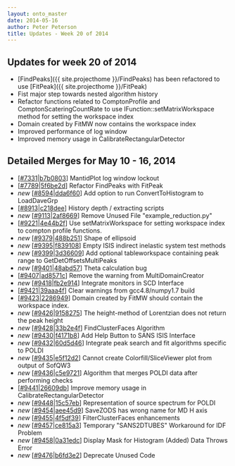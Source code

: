 ```yaml
---
layout: onto_master
date: 2014-05-16
author: Peter Peterson
title: Updates - Week 20 of 2014
---
```

Updates for week 20 of 2014
---------------------------
* [FindPeaks]({{ site.projecthome }}/FindPeaks) has been refactored to use [FitPeak]({{ site.projecthome }}/FitPeak)
* Fist major step towards nested algorithm history
* Refactor functions related to ComptonProfile and ComptonScateringCountRate to use IFunction::setMatrixWorkspace method for setting the workspace index
* Domain created by FitMW now contains the workspace index
* Improved performance of log window
* Improved memory usage in CalibrateRectangularDetector

Detailed Merges for May 10 - 16, 2014
-------------------------------------
* \[[#7331](http://trac.mantidproject.org/mantid/ticket/7331)\|[b7b0803](https://github.com/mantidproject/mantid/commit/b7b0803294d0c4ef60025287bff91118cc5a7be8)\] MantidPlot log window lockout
* \[[#7789](http://trac.mantidproject.org/mantid/ticket/7789)\|[5f6be2d](https://github.com/mantidproject/mantid/commit/5f6be2dac96abd7aef6f9085b049aa4f8a8a4a83)\] Refactor FindPeaks with FitPeak
* *new* \[[#8594](http://trac.mantidproject.org/mantid/ticket/8594)\|[dda6f60](https://github.com/mantidproject/mantid/commit/dda6f6083adc46ed93e6e636a97ebccef03948d8)\] Add option to run ConvertToHistogram to LoadDaveGrp
* \[[#8913](http://trac.mantidproject.org/mantid/ticket/8913)\|[c218dee](https://github.com/mantidproject/mantid/commit/c218dee08ee7e3ebda8e43434127db88e5e01823)\] History depth / extracting scripts
* *new* \[[#9113](http://trac.mantidproject.org/mantid/ticket/9113)\|[2af8669](https://github.com/mantidproject/mantid/commit/2af86696474a9c5b46ee9a1fd8dea514c512e768)\] Remove Unused File "example_reduction.py"
* \[[#9221](http://trac.mantidproject.org/mantid/ticket/9221)\|[4e44b2f](https://github.com/mantidproject/mantid/commit/4e44b2f98a46dfa810ab232782f8e93fcdf72e45)\] Use setMatrixWorkspace for setting workspace index to compton profile functions.
* *new* \[[#9379](http://trac.mantidproject.org/mantid/ticket/9379)\|[488b251](https://github.com/mantidproject/mantid/commit/488b251bf07b7e9d28e6a3b6fb9fbbf0ac4b4c3a)\] Shape of ellipsoid
* *new* \[[#9395](http://trac.mantidproject.org/mantid/ticket/9395)\|[f839108](https://github.com/mantidproject/mantid/commit/f83910854c50f668ebed3b30b383e8436c33fa12)\] Empty ISIS indirect inelastic system test methods
* *new* \[[#9399](http://trac.mantidproject.org/mantid/ticket/9399)\|[3d36609](https://github.com/mantidproject/mantid/commit/3d366091d087051f83490227debb753fa52efd50)\] Add optional tableworkspace containing peak range to GetDetOffsetsMultiPeaks
* *new* \[[#9401](http://trac.mantidproject.org/mantid/ticket/9401)\|[48abd57](https://github.com/mantidproject/mantid/commit/48abd57ae32196550e2cb1aa06e28a38de801727)\] Theta calculation bug
* \[[#9407](http://trac.mantidproject.org/mantid/ticket/9407)\|[ad8571c](https://github.com/mantidproject/mantid/commit/ad8571c7f318caf57278a10148d275abc9dc65a7)\] Remove the warning from MultiDomainCreator
* *new* \[[#9418](http://trac.mantidproject.org/mantid/ticket/9418)\|[fb2e914](https://github.com/mantidproject/mantid/commit/fb2e91496521e8658e5a905a442a886a1e2915ea)\] Integrate monitors in SCD Interface
* \[[#9421](http://trac.mantidproject.org/mantid/ticket/9421)\|[39aaa4f](https://github.com/mantidproject/mantid/commit/39aaa4f03d258a203694d958444f8c91d047d968)\] Clear warnings from gcc4.8/numpy1.7 build
* \[[#9423](http://trac.mantidproject.org/mantid/ticket/9423)\|[2286949](https://github.com/mantidproject/mantid/commit/22869496ea794f5553f9a3ddacc14a895345a748)\] Domain created by FitMW should contain the workspace index.
* *new* \[[#9426](http://trac.mantidproject.org/mantid/ticket/9426)\|[9158275](https://github.com/mantidproject/mantid/commit/915827555ff353f056dd445c5c0b54c8bce5c72a)\] The height-method of Lorentzian does not return the peak height
* *new* \[[#9428](http://trac.mantidproject.org/mantid/ticket/9428)\|[33b2e4f](https://github.com/mantidproject/mantid/commit/33b2e4f5b4ba0321166549c1f373854c6bb3b7bb)\] FindClusterFaces Algorithm
* *new* \[[#9430](http://trac.mantidproject.org/mantid/ticket/9430)\|[f4171b8](https://github.com/mantidproject/mantid/commit/f4171b8810f608ebbc11dd189c4e3ac2cc9ec9e7)\] Add Help Button to SANS ISIS Interface
* *new* \[[#9432](http://trac.mantidproject.org/mantid/ticket/9432)\|[60d5d46](https://github.com/mantidproject/mantid/commit/60d5d46f27b3ba8bd114706b5a41fa54eb144432)\] Integrate peak search and fit algorithms specific to POLDI
* *new* \[[#9435](http://trac.mantidproject.org/mantid/ticket/9435)\|[e5f12d2](https://github.com/mantidproject/mantid/commit/e5f12d2e902ae03764fe0fcd2687b7556553dd40)\] Cannot create Colorfill/SliceViewer plot from output of SofQW3
* *new* \[[#9436](http://trac.mantidproject.org/mantid/ticket/9436)\|[c5e9721](https://github.com/mantidproject/mantid/commit/c5e97214ae2165eb5afcc218f8a93457e566ee39)\] Algorithm that merges POLDI data after performing checks
* \[[#9441](http://trac.mantidproject.org/mantid/ticket/9441)\|[26609db](https://github.com/mantidproject/mantid/commit/26609dbae7130f79e816a4a2054377ebf9d4b1ce)\] Improve memory usage in CalibrateRectangularDetector
* *new* \[[#9448](http://trac.mantidproject.org/mantid/ticket/9448)\|[15c57eb](https://github.com/mantidproject/mantid/commit/15c57eb1669c6793841eabb4b9fac8fa4272ee08)\] Representation of source spectrum for POLDI
* *new* \[[#9454](http://trac.mantidproject.org/mantid/ticket/9454)\|[aee45d9](https://github.com/mantidproject/mantid/commit/aee45d921b6fa1fbcbf77af9eaabf7425df55e69)\] SaveZODS has wrong name for MD H axis
* *new* \[[#9455](http://trac.mantidproject.org/mantid/ticket/9455)\|[4f5df39](https://github.com/mantidproject/mantid/commit/4f5df39b581350d6b6f931b15fc60608f621fbd1)\] FilterClusterFaces enhancements
* *new* \[[#9457](http://trac.mantidproject.org/mantid/ticket/9457)\|[ce815a3](https://github.com/mantidproject/mantid/commit/ce815a3b31df6d03ab6f5db9485a9e208afaac42)\] Temporary "SANS2DTUBES" Workaround for IDF Problem
* *new* \[[#9458](http://trac.mantidproject.org/mantid/ticket/9458)\|[0a31edc](https://github.com/mantidproject/mantid/commit/0a31edc4662ef484058b040f36f8cf3b6c966cb9)\] Display Mask for Histogram (Added) Data Throws Error
* *new* \[[#9476](http://trac.mantidproject.org/mantid/ticket/9476)\|[b6fd3e2](https://github.com/mantidproject/mantid/commit/b6fd3e2c937b46ee056ce6594dbdbd342ddc2f2d)\] Deprecate Unused Code

